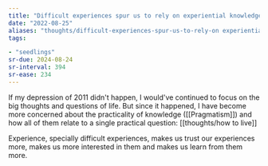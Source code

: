 ```yaml
---
title: "Difficult experiences spur us to rely on experiential knowledge"
date: "2022-08-25"
aliases: "thoughts/difficult-experiences-spur-us-to-rely-on experiential-knowledge"
tags:

- "seedlings"
sr-due: 2024-08-24
sr-interval: 394
sr-ease: 234
---
```


If my depression of 2011 didn't happen, I would've continued to focus on the big thoughts and questions of life. But since it happened, I have become more concerned about the practicality of knowledge ([[Pragmatism]]) and how all of them relate to a single practical question: [[thoughts/how to live]]

Experience, specially difficult experiences, makes us trust our experiences more, makes us more interested in them and makes us learn from them more.
